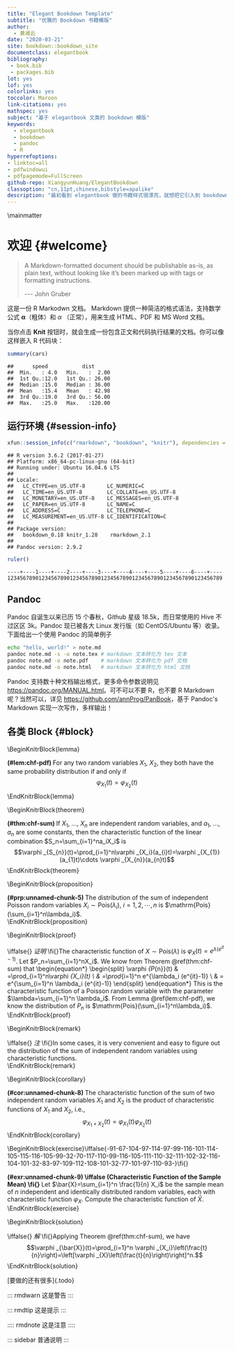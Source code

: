 ```yaml
--- 
title: "Elegant Bookdown Template"
subtitle: "优雅的 Bookdown 书籍模版"
author: 
  - 黄湘云
date: "2020-03-21"
site: bookdown::bookdown_site
documentclass: elegantbook
bibliography: 
 - book.bib
 - packages.bib
lot: yes
lof: yes
colorlinks: yes
toccolor: Maroon
link-citations: yes
mathspec: yes
subject: "基于 elegantbook 文类的 bookdown 模版"
keywords:
  - elegantbook
  - bookdown
  - pandoc
  - R
hyperrefoptions:
- linktoc=all
- pdfwindowui
- pdfpagemode=FullScreen
github-repo: XiangyunHuang/ElegantBookdown
classoption: "cn,11pt,chinese,bibstyle=apalike"
description: "最初看到 elegantbook 做的书籍样式很漂亮，就想把它引入到 bookdown 中，遂定制了此模版。在此基础上，做了迁移和扩展的工作，融合了 LaTeX (精美)、Pandoc (简洁) 和 R (强大) 的特性。This is a bookdown template based on ElegantBook. The output format for this template is bookdown::gitbook and bookdown::pdf_book."
---
```


\mainmatter

# 欢迎 {#welcome}



> A Markdown-formatted document should be publishable as-is, as plain text, without looking like it’s been marked up with tags or formatting instructions.  
> 
> --- John Gruber

这是一份 R Markodwn 文档。 Markdown 提供一种简洁的格式语法，支持数学公式 $\bm{\alpha}$（粗体）和 $\alpha$ （正常），用来生成 HTML、PDF 和 MS Word 文档。

当你点击 **Knit** 按钮时，就会生成一份包含正文和代码执行结果的文档。你可以像这样嵌入 R 代码块：


```r
summary(cars)
```

```
##      speed           dist       
##  Min.   : 4.0   Min.   :  2.00  
##  1st Qu.:12.0   1st Qu.: 26.00  
##  Median :15.0   Median : 36.00  
##  Mean   :15.4   Mean   : 42.98  
##  3rd Qu.:19.0   3rd Qu.: 56.00  
##  Max.   :25.0   Max.   :120.00
```

## 运行环境 {#session-info}


```r
xfun::session_info(c("rmarkdown", "bookdown", "knitr"), dependencies = FALSE)
```

```
## R version 3.6.2 (2017-01-27)
## Platform: x86_64-pc-linux-gnu (64-bit)
## Running under: Ubuntu 16.04.6 LTS
## 
## Locale:
##   LC_CTYPE=en_US.UTF-8       LC_NUMERIC=C              
##   LC_TIME=en_US.UTF-8        LC_COLLATE=en_US.UTF-8    
##   LC_MONETARY=en_US.UTF-8    LC_MESSAGES=en_US.UTF-8   
##   LC_PAPER=en_US.UTF-8       LC_NAME=C                 
##   LC_ADDRESS=C               LC_TELEPHONE=C            
##   LC_MEASUREMENT=en_US.UTF-8 LC_IDENTIFICATION=C       
## 
## Package version:
##   bookdown_0.18 knitr_1.28    rmarkdown_2.1
## 
## Pandoc version: 2.9.2
```





```r
ruler()
```

```
----+----1----+----2----+----3----+----4----+----5----+----6----+----
123456789012345678901234567890123456789012345678901234567890123456789
```

## Pandoc 

Pandoc 自诞生以来已历 15 个春秋，Github 星级 18.5k，而日常使用的 Hive 不过区区 3k。Pandoc 现已被各大 Linux 发行版（如 CentOS/Ubuntu 等）收录。下面给出一个使用 Pandoc 的简单例子

```bash
echo "hello, world!" > note.md
pandoc note.md -s -o note.tex # markdown 文本转化为 tex 文本
pandoc note.md -o note.pdf    # markdown 文本转化为 pdf 文档
pandoc note.md -o note.html   # markdown 文本转化为 html 文档
```

Pandoc 支持数十种文档输出格式，更多命令参数说明见 <https://pandoc.org/MANUAL.html>。可不可以不要 R，也不要 R Markdown 呢？当然可以，详见 <https://github.com/annProg/PanBook>，基于 Pandoc's Markdown 实现一次写作，多样输出！

## 各类 Block {#block}

\BeginKnitrBlock{lemma}<div class="lemma"><span class="lemma" id="lem:chf-pdf"><strong>(\#lem:chf-pdf) </strong></span>For any two random variables $X_1$, $X_2$, they both have the same probability distribution if and only if
$$\varphi _{X_1}(t)=\varphi _{X_2}(t)$$</div>\EndKnitrBlock{lemma}

\BeginKnitrBlock{theorem}<div class="theorem"><span class="theorem" id="thm:chf-sum"><strong>(\#thm:chf-sum) </strong></span>If $X_1$, ..., $X_n$ are independent random variables, and $a_1$, ..., $a_n$ are some constants, then the characteristic function of the linear combination $S_n=\sum_{i=1}^na_iX_i$ is
$$\varphi _{S_{n}}(t)=\prod_{i=1}^n\varphi _{X_i}(a_{i}t)=\varphi _{X_{1}}(a_{1}t)\cdots \varphi _{X_{n}}(a_{n}t)$$</div>\EndKnitrBlock{theorem}

\BeginKnitrBlock{proposition}<div class="proposition"><span class="proposition" id="prp:unnamed-chunk-5"><strong>(\#prp:unnamed-chunk-5) </strong></span>The distribution of the sum of independent Poisson random variables $X_i \sim \mathrm{Pois}(\lambda_i),\: i=1,2,\cdots,n$ is $\mathrm{Pois}(\sum_{i=1}^n\lambda_i)$.</div>\EndKnitrBlock{proposition}


\BeginKnitrBlock{proof}<div class="proof">\iffalse{} <span class="proof"><em>证明 </em></span>  \fi{}The characteristic function of $X\sim\mathrm{Pois}(\lambda)$ is $\varphi _{X}(t)=e^{\lambda (e^{it}-1)}$. Let $P_n=\sum_{i=1}^nX_i$. We know from Theorem \@ref(thm:chf-sum) that
\begin{equation*}
\begin{split}
\varphi _{P_{n}}(t) & =\prod_{i=1}^n\varphi _{X_i}(t) \\
& =\prod_{i=1}^n e^{\lambda_i (e^{it}-1)} \\
& = e^{\sum_{i=1}^n \lambda_i (e^{it}-1)}
\end{split}
\end{equation*}
This is the characteristic function of a Poisson random variable with the parameter $\lambda=\sum_{i=1}^n \lambda_i$. From Lemma \@ref(lem:chf-pdf), we know the distribution of $P_n$ is $\mathrm{Pois}(\sum_{i=1}^n\lambda_i)$.</div>\EndKnitrBlock{proof}

\BeginKnitrBlock{remark}<div class="remark">\iffalse{} <span class="remark"><em>注 </em></span>  \fi{}In some cases, it is very convenient and easy to figure out the distribution of the sum of independent random variables using characteristic functions.</div>\EndKnitrBlock{remark}


\BeginKnitrBlock{corollary}<div class="corollary"><span class="corollary" id="cor:unnamed-chunk-8"><strong>(\#cor:unnamed-chunk-8) </strong></span>The characteristic function of the sum of two independent random variables $X_1$ and $X_2$ is the product of characteristic functions of $X_1$ and $X_2$, i.e.,
$$\varphi _{X_1+X_2}(t)=\varphi _{X_1}(t) \varphi _{X_2}(t)$$</div>\EndKnitrBlock{corollary}

\BeginKnitrBlock{exercise}\iffalse{-91-67-104-97-114-97-99-116-101-114-105-115-116-105-99-32-70-117-110-99-116-105-111-110-32-111-102-32-116-104-101-32-83-97-109-112-108-101-32-77-101-97-110-93-}\fi{}<div class="exercise"><span class="exercise" id="exr:unnamed-chunk-9"><strong>(\#exr:unnamed-chunk-9)  \iffalse (Characteristic Function of the Sample Mean) \fi{} </strong></span>Let $\bar{X}=\sum_{i=1}^n \frac{1}{n} X_i$ be the sample mean of $n$ independent and identically distributed random variables, each with characteristic function $\varphi _{X}$. Compute the characteristic function of $\bar{X}$. </div>\EndKnitrBlock{exercise}

\BeginKnitrBlock{solution}<div class="solution">\iffalse{} <span class="solution"><em>解 </em></span>  \fi{}Applying Theorem \@ref(thm:chf-sum), we have
$$\varphi _{\bar{X}}(t)=\prod_{i=1}^n \varphi _{X_i}\left(\frac{t}{n}\right)=\left[\varphi _{X}\left(\frac{t}{n}\right)\right]^n.$$</div>\EndKnitrBlock{solution}

[要做的还有很多]{.todo}

::: rmdwarn
这是警告
:::

::: rmdtip
这是提示
:::

:::: rmdnote
这是注意
::::

::: sidebar
普通说明
:::


